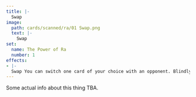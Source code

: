```yaml
---
title: |-
  Swap
image: 
  path: cards/scanned/ra/01 Swap.png
  text: |-
    Swap
set:
  name: The Power of Ra
  number: 1
effects: 
- |-
  Swap You can switch one card of your choice with an opponent. Blindly
---
```

Some actual info about this thing TBA.
